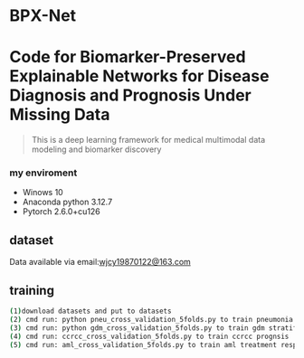 # BPX-Net
# Code for Biomarker-Preserved Explainable Networks for Disease Diagnosis and Prognosis Under Missing Data

> This is a deep learning framework for medical multimodal data modeling and biomarker discovery

### my enviroment
- Winows 10
- Anaconda python 3.12.7
- Pytorch 2.6.0+cu126
## dataset
Data available via email:wjcy19870122@163.com


## training
``` bash
(1)download datasets and put to datasets
(2) cmd run: python pneu_cross_validation_5folds.py to train pneumonia diagnoiss
(3) cmd run: python gdm_cross_validation_5folds.py to train gdm stratification
(4) cmd run: ccrcc_cross_validation_5folds.py to train ccrcc prognsis
(5) cmd run: aml_cross_validation_5folds.py to train aml treatment response
```


